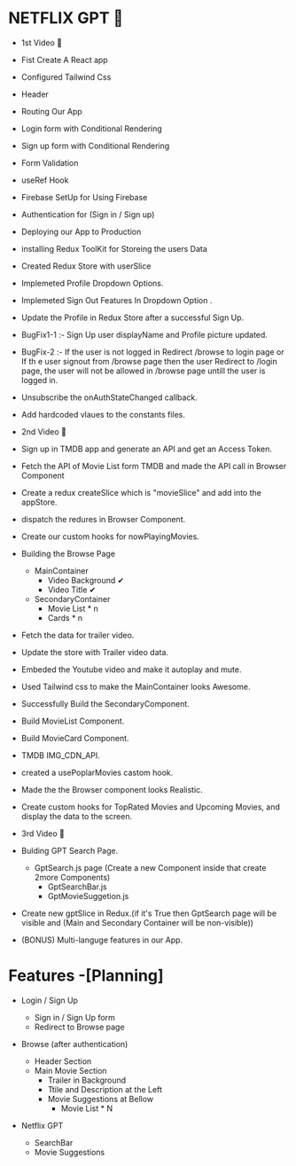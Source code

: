 # NETFLIX GPT 💞

- 1st Video 🔆
- Fist Create A React app
- Configured Tailwind Css
- Header
- Routing Our App
- Login form with Conditional Rendering
- Sign up form with Conditional Rendering
- Form Validation
- useRef Hook
- Firebase SetUp for Using Firebase
- Authentication for (Sign in / Sign up)
- Deploying our App to Production
- installing Redux ToolKit for Storeing the users Data
- Created Redux Store with userSlice
- Implemeted Profile Dropdown Options.
- Implemeted Sign Out Features In Dropdown Option .
- Update the Profile in Redux Store after a successful Sign Up.
- BugFix1-1 :- Sign Up user displayName and Profile picture updated.
- BugFix-2 :- If the user is not logged in Redirect /browse to login page or If th e user signout from /browse page then the user Redirect to /login page, the user will not be allowed in /browse page untill the user is logged in.
- Unsubscribe the onAuthStateChanged callback.
- Add hardcoded vlaues to the constants files.

- 2nd Video 🔆
- Sign up in TMDB app and generate an API and get an Access Token.
- Fetch the API of Movie List form TMDB and made the API call in Browser Component
- Create a redux createSlice which is "movieSlice" and add into the appStore.
- dispatch the redures in Browser Component.
- Create our custom hooks for nowPlayingMovies.
- Building the Browse Page
  - MainContainer
    - Video Background ✔
    - Video Title ✔
  - SecondaryContainer
    - Movie List \* n
    - Cards \* n
- Fetch the data for trailer video.
- Update the store with Trailer video data.
- Embeded the Youtube video and make it autoplay and mute.
- Used Tailwind css to make the MainContainer looks Awesome.
- Successfully Build the SecondaryComponent.
- Build MovieList Component.
- Build MovieCard Component.
- TMDB IMG_CDN_API.
- created a usePoplarMovies castom hook.
- Made the the Browser component looks Realistic.
- Create custom hooks for TopRated Movies and Upcoming Movies, and display the data to the screen.

- 3rd Video 🔆
- Bulding GPT Search Page.
  - GptSearch.js page (Create a new Component inside that create 2more Components)
    - GptSearchBar.js
    - GptMovieSuggetion.js
- Create new gptSlice in Redux.(if it's True then GptSearch page will be visible and
  (Main and Secondary Container will be non-visible))
- (BONUS) Multi-languge features in our App.

# Features -[Planning]

- Login / Sign Up

  - Sign in / Sign Up form
  - Redirect to Browse page

- Browse (after authentication)

  - Header Section
  - Main Movie Section
    - Trailer in Background
    - Ttile and Description at the Left
    - Movie Suggestions at Bellow
      - Movie List \* N

- Netflix GPT
  - SearchBar
  - Movie Suggestions
